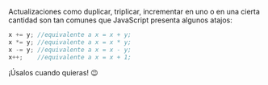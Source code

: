 Actualizaciones como duplicar, triplicar, incrementar en uno o en una cierta cantidad son tan comunes que JavaScript presenta algunos atajos:

```javascript
x += y; //equivalente a x = x + y;
x *= y; //equivalente a x = x * y;
x -= y; //equivalente a x = x - y;
x++;    //equivalente a x = x + 1;
```

¡Úsalos cuando quieras! :wink: